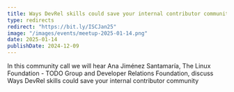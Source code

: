 ```yaml
---
title: Ways DevRel skills could save your internal contributor community 
type: redirects
redirect: "https://bit.ly/ISCJan25"
image: "/images/events/meetup-2025-01-14.png"
date: 2025-01-14
publishDate: 2024-12-09
---
```


In this community call we will hear Ana Jiménez Santamaría, The Linux Foundation - TODO Group and Developer Relations Foundation, discuss Ways DevRel skills could save your internal contributor community 